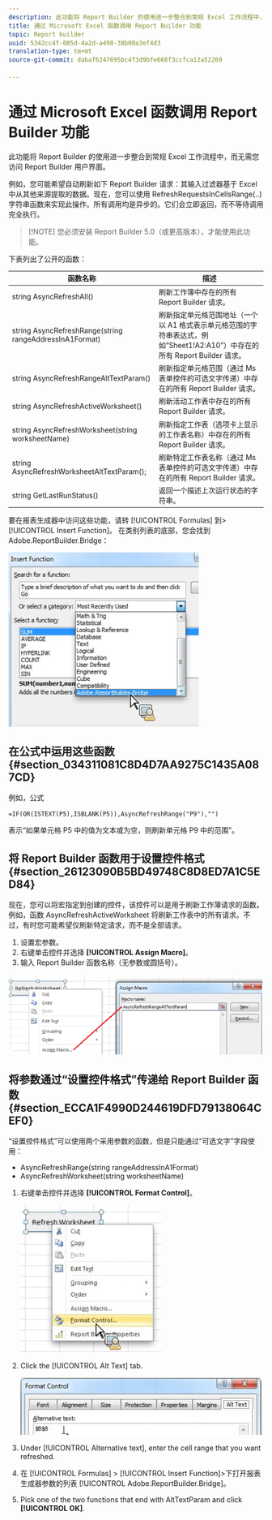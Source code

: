 ```yaml
---
description: 此功能将 Report Builder 的使用进一步整合到常规 Excel 工作流程中，而无需您访问 Report Builder 用户界面。
title: 通过 Microsoft Excel 函数调用 Report Builder 功能
topic: Report builder
uuid: 5342cc4f-085d-4a2d-a498-38b00a3ef4d3
translation-type: tm+mt
source-git-commit: dabaf6247695bc4f3d9bfe668f3ccfca12a52269

---
```



# 通过 Microsoft Excel 函数调用 Report Builder 功能

此功能将 Report Builder 的使用进一步整合到常规 Excel 工作流程中，而无需您访问 Report Builder 用户界面。

例如，您可能希望自动刷新如下 Report Builder 请求：其输入过滤器基于 Excel 中从其他来源提取的数据。现在，您可以使用 RefreshRequestsInCellsRange(..) 字符串函数来实现此操作。所有调用均是异步的。它们会立即返回，而不等待调用完全执行。

>[!NOTE] 您必须安装 Report Builder 5.0（或更高版本），才能使用此功能。

下表列出了公开的函数：

| 函数名称 | 描述 |
|---|---|
| string AsyncRefreshAll() | 刷新工作簿中存在的所有 Report Builder 请求。 |
| string AsyncRefreshRange(string rangeAddressInA1Format) | 刷新指定单元格范围地址（一个以 A1 格式表示单元格范围的字符串表达式，例如“Sheet1!A2:A10”）中存在的所有 Report Builder 请求。 |
| string AsyncRefreshRangeAltTextParam() | 刷新指定单元格范围（通过 Ms 表单控件的可选文字传递）中存在的所有 Report Builder 请求。 |
| string AsyncRefreshActiveWorksheet() | 刷新活动工作表中存在的所有 Report Builder 请求。 |
| string AsyncRefreshWorksheet(string worksheetName) | 刷新指定工作表（选项卡上显示的工作表名称）中存在的所有 Report Builder 请求。 |
| string AsyncRefreshWorksheetAltTextParam(); | 刷新特定工作表名称（通过 Ms 表单控件的可选文字传递）中存在的所有 Report Builder 请求。 |
| string GetLastRunStatus() | 返回一个描述上次运行状态的字符串。 |

要在报表生成器中访问这些功能，请转 [!UICONTROL Formulas] 到> [!UICONTROL Insert Function]。 在类别列表的底部，您会找到 Adobe.ReportBuilder.Bridge：

![](assets/arb_functions.png)

## 在公式中运用这些函数 {#section_034311081C8D4D7AA9275C1435A087CD}

例如，公式

```
=IF(OR(ISTEXT(P5),ISBLANK(P5)),AsyncRefreshRange("P9"),"")
```

表示“如果单元格 P5 中的值为文本或为空，则刷新单元格 P9 中的范围”。

## 将 Report Builder 函数用于设置控件格式 {#section_26123090B5BD49748C8D8ED7A1C5ED84}

现在，您可以将宏指定到创建的控件，该控件可以是用于刷新工作簿请求的函数。例如，函数 AsyncRefreshActiveWorksheet 将刷新工作表中的所有请求。不过，有时您可能希望仅刷新特定请求，而不是全部请求。

1. 设置宏参数。
1. 右键单击控件并选择 **[!UICONTROL Assign Macro]**。
1. 输入 Report Builder 函数名称（无参数或圆括号）。

![](assets/assign_macro.png)

## 将参数通过“设置控件格式”传递给 Report Builder 函数 {#section_ECCA1F4990D244619DFD79138064CEF0}

“设置控件格式”可以使用两个采用参数的函数，但是只能通过“可选文字”字段使用：

* AsyncRefreshRange(string rangeAddressInA1Format)
* AsyncRefreshWorksheet(string worksheetName)

1. 右键单击控件并选择 **[!UICONTROL Format Control]**。

   ![](assets/format_control.png)

1. Click the [!UICONTROL Alt Text] tab.

   ![](assets/alt_text.png)

1. Under [!UICONTROL Alternative text], enter the cell range that you want refreshed.
1. 在 [!UICONTROL Formulas] > [!UICONTROL Insert Function]>下打开报表生成器参数的列表 [!UICONTROL Adobe.ReportBuilder.Bridge]。

1. Pick one of the two functions that end with AltTextParam and click **[!UICONTROL OK]**.

